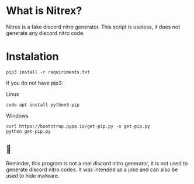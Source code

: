 
# What is Nitrex?

Nitrex is a fake discord nitro generator. This script is useless, it does not generate any discord nitro code.


# Instalation

```
pip3 install -r requiriments.txt
```

If you do not have pip3:

Linux
```
sudo apt install python3-pip
```
Windows
```
curl https://bootstrap.pypa.io/get-pip.py -o get-pip.py
python get-pip.py
```

## 💜

Reminder, this program is not a real discord nitro generator, it is not used to generate discord nitro codes. It was intended as a joke and can also be used to hide malware. 
